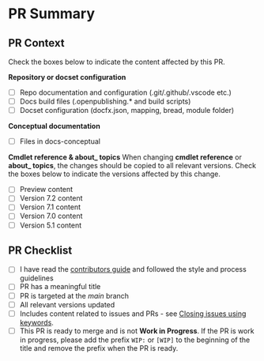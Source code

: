 # PR Summary
<!--
    Summarize your changes and list related issues here. For example:

    This changes fixes problem X in the documentation for Y.
    - Fixes #1234
    - Fixes #1235
-->

## PR Context

Check the boxes below to indicate the content affected by this PR.

<!-- To mark a checkbox, use [x]. -->

**Repository or docset configuration**
- [ ] Repo documentation and configuration (.git/.github/.vscode etc.)
- [ ] Docs build files (.openpublishing.* and build scripts)
- [ ] Docset configuration (docfx.json, mapping, bread, module folder)

**Conceptual documentation**
- [ ] Files in docs-conceptual

**Cmdlet reference & about_ topics**
When changing **cmdlet reference** or **about_ topics**, the changes should be copied to all
relevant versions. Check the boxes below to indicate the versions affected by this change.

- [ ] Preview content
- [ ] Version 7.2 content
- [ ] Version 7.1 content
- [ ] Version 7.0 content
- [ ] Version 5.1 content

## PR Checklist

- [ ] I have read the [contributors guide][contrib] and followed the style and process guidelines
- [ ] PR has a meaningful title
- [ ] PR is targeted at the _main_ branch
- [ ] All relevant versions updated
- [ ] Includes content related to issues and PRs - see [Closing issues using keywords][key].
- [ ] This PR is ready to merge and is not **Work in Progress**. If the PR is work in progress,
  please add the prefix `WIP:` or `[WIP]` to the beginning of the title and remove the prefix when
  the PR is ready.

[contrib]: https://docs.microsoft.com/powershell/scripting/community/contributing/overview
[key]: https://help.github.com/en/articles/closing-issues-using-keywords
